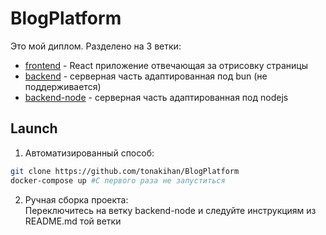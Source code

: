 # BlogPlatform

Это мой диплом. Разделено на 3 ветки:
  - [frontend](https://github.com/tonakihan/BlogPlatform/tree/frontend) - React приложение отвечающая за отрисовку страницы
  - [backend](https://github.com/tonakihan/BlogPlatform/tree/backend) - серверная часть адаптированная под bun (не поддерживается)
  - [backend-node](https://github.com/tonakihan/BlogPlatform/tree/backend-node) - серверная часть адаптированная под nodejs

## Launch
1. Автоматизированный способ:
```bash
git clone https://github.com/tonakihan/BlogPlatform
docker-compose up #С первого раза не запуститься
```

2. Ручная сборка проекта:  
Переключитесь на ветку backend-node и следуйте инструкциям из README.md той ветки
